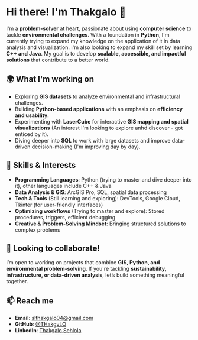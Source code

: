 # Hi there! I'm Thakgalo 👋

I'm a **problem-solver** at heart, passionate about using **computer science** to tackle **environmental challenges**. With a foundation in **Python**, I'm currently trying to expand my knowledge on the application of it in data analysis and visualization. I'm also looking to expand my skill set by learning **C++ and Java**. My goal is to develop **scalable, accessible, and impactful solutions** that contribute to a better world.

## 🌍 What I'm working on
- Exploring **GIS datasets** to analyze environmental and infrastructural challenges.
- Building **Python-based applications** with an emphasis on **efficiency and usability**.
- Experimenting with **LaserCube** for interactive **GIS mapping and spatial visualizations** (An interest I'm looking to explore anhd discover - got enticed by it).
- Diving deeper into **SQL** to work with large datasets and improve data-driven decision-making (I'm improving day by day).

## 🚀 Skills & Interests
- **Programming Languages**: Python (trying to master and dive deeper into it), other languages include C++ & Java
- **Data Analysis & GIS**: ArcGIS Pro, SQL, spatial data processing
- **Tech & Tools** (Still learning and exploring): DevTools, Google Cloud, Tkinter (for user-friendly interfaces)
- **Optimizing workflows** (Trying to master and explore): Stored procedures, triggers, efficient debugging
- **Creative & Problem-Solving Mindset**: Bringing structured solutions to complex problems

## 🤝 Looking to collaborate!
I’m open to working on projects that combine **GIS, Python, and environmental problem-solving**. If you're tackling **sustainability, infrastructure, or data-driven analysis**, let’s build something meaningful together.

## 📫 Reach me
- **Email**: slthakgalo04@gmail.com  
- **GitHub**: [@THakgvLO](https://github.com/THakgvLO)  
- **LinkedIn**: [Thakgalo Sehlola](https://www.linkedin.com/in/thakgalo-sehlola) 

<!---
THakgvLO/THakgvLO is a ✨ special ✨ repository because its `README.md` (this file) appears on your GitHub profile.
You can click the Preview link to take a look at your changes.
--->
